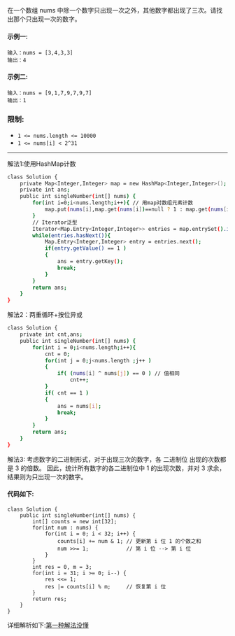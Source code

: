 在一个数组 nums 中除一个数字只出现一次之外，其他数字都出现了三次。请找出那个只出现一次的数字。

#### 示例一:
```
输入：nums = [3,4,3,3]
输出：4
```

#### 示例二:
```
输入：nums = [9,1,7,9,7,9,7]
输出：1
```

### 限制:
 * `1 <= nums.length <= 10000`
 * `1 <= nums[i] < 2^31`
---
解法1:使用HashMap计数

```bash
class Solution {
    private Map<Integer,Integer> map = new HashMap<Integer,Integer>(); 
    private int ans;
    public int singleNumber(int[] nums) {
        for(int i=0;i<nums.length;i++){ // 用map对数组元素计数
            map.put(nums[i],map.get(nums[i])==null ? 1 : map.get(nums[i])+1 );
        }
        // Iterator泛型
        Iterator<Map.Entry<Integer,Integer>> entries = map.entrySet().iterator();
        while(entries.hasNext()){
            Map.Entry<Integer,Integer> entry = entries.next();
            if(entry.getValue() == 1 )
            {
                ans = entry.getKey();
                break;
            }
        }
        return ans;
    }
}
````

解法2：两重循环+按位异或

```bash
class Solution {
    private int cnt,ans;
    public int singleNumber(int[] nums) {
        for(int i = 0;i<nums.length;i++){
            cnt = 0;
            for(int j = 0;j<nums.length ;j++ )
            {
                if( (nums[i] ^ nums[j]) == 0 ) // 值相同
                    cnt++;
            }
            if( cnt == 1 )
            {
                ans = nums[i];
                break;
            }
        }
        return ans;
    }
}
```
 
解法3: 考虑数字的二进制形式，对于出现三次的数字，各 二进制位 出现的次数都是 3 的倍数。
因此，统计所有数字的各二进制位中 1 的出现次数，并对 3 求余，结果则为只出现一次的数字。

#### 代码如下:
```
class Solution {
    public int singleNumber(int[] nums) {
        int[] counts = new int[32];
        for(int num : nums) {
            for(int i = 0; i < 32; i++) {
                counts[i] += num & 1; // 更新第 i 位 1 的个数之和
                num >>= 1;            // 第 i 位 --> 第 i 位
            }
        }
        int res = 0, m = 3;
        for(int i = 31; i >= 0; i--) {
            res <<= 1;
            res |= counts[i] % m;     // 恢复第 i 位
        }
        return res;
    }
}

```

详细解析如下:[第一种解法没懂](https://leetcode-cn.com/leetbook/read/illustration-of-algorithm/9hctss/)
